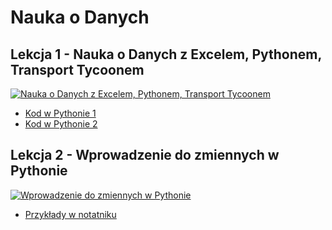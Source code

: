 # Nauka o Danych 

## Lekcja 1 - Nauka o Danych z Excelem, Pythonem, Transport Tycoonem

[![Nauka o Danych z Excelem, Pythonem, Transport Tycoonem](https://img.youtube.com/vi/wpI6xGq13NU/0.jpg)](https://www.youtube.com/watch?v=wpI6xGq13NU)

* [Kod w Pythonie 1](01_1.py)
* [Kod w Pythonie 2](01_2.py)

## Lekcja 2 - Wprowadzenie do zmiennych w Pythonie

[![Wprowadzenie do zmiennych w Pythonie](https://img.youtube.com/vi/3t99AMlHxA0/0.jpg)](https://www.youtube.com/watch?v=3t99AMlHxA0)

* [Przykłady w notatniku](02_1.ipynb)